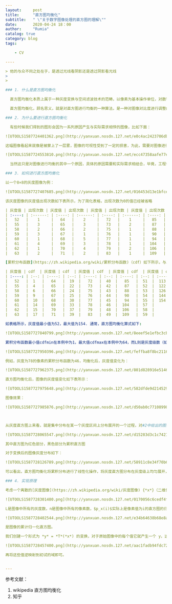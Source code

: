 ```yaml
---
layout:     post
title:      "直方图均衡化"
subtitle:   " \"关于数字图像处理的直方图的理解\""
date:       2020-04-24 18：00
author:     "Rumia"
catalog: true
category: blog
tags:

	- CV

----

> 他的与众不同之处在于，是透过光线看阴影还是透过阴影看光线
>
> ​																			—— 大卫 林赛

### 1. 什么是直方图均衡化

  直方图均衡化本质上属于一种灰度变换与空间滤波技术的范畴，以像素为基本操作单位，对数字图像进行处理。

  直方图均衡化，顾名思义，就是对直方图进行均衡的一种算法，是一种对图像对比度进行调整的算法

### 2. 为什么要进行直方图均衡化

  有些时候我们得到的图形会因为一系列原因产生与实际需求相悖的图像，比如下面：

![UTOOLS1587724401362.png](http://yanxuan.nosdn.127.net/e0c4ac2423706dbbd16eefb45625edc1.png)

这幅图像看起来就像是被蒙上了一层雾，图像的可视性受到了一定的损害，为此，需要对图像进行处理，使之动态范围变大，提高对比度，经过直方图变换后的图像如下：

![UTOOLS1587724553810.png](http://yanxuan.nosdn.127.net/ecc47358aafe77e0c3a1b91832451cdf.png)

  当然这只是对图像进行均衡的其中一个原因，具体的原因需要和实际需求相结合，毕竟，工程领域做什么都要与实际需求结合。

### 3. 如何进行直方图均衡化

以一个8×8的灰度图像为例：

![UTOOLS1587727407685.png](http://yanxuan.nosdn.127.net/016453d13e1bfcedabe625efebd0185f.png)

该灰度图像的灰度值出现次数如下表所示，为了简化表格，出现次数为0的值已经被省略

| 灰度值 | 出现次数 | 灰度值 | 出现次数 | 灰度值 | 出现次数 | 灰度值 | 出现次数 | 灰度值 | 出现次数 |
| :----: | :------: | :----: | :------: | :----: | :------: | :----: | :------: | :----: | :------: |
|   52   |    1     |   64   |    2     |   72   |    1     |   85   |    2     |  113   |    1     |
|   55   |    3     |   65   |    3     |   73   |    2     |   87   |    1     |  122   |    1     |
|   58   |    2     |   66   |    2     |   75   |    1     |   88   |    1     |  126   |    1     |
|   59   |    3     |   67   |    1     |   76   |    1     |   90   |    1     |  144   |    1     |
|   60   |    1     |   68   |    5     |   77   |    1     |   94   |    1     |  154   |    1     |
|   61   |    4     |   69   |    3     |   78   |    1     |  104   |    2     |        |          |
|   62   |    1     |   70   |    4     |   79   |    2     |  106   |    1     |        |          |
|   63   |    2     |   71   |    2     |   83   |    1     |  109   |    1     |        |          |

[累积分布函数](https://zh.wikipedia.org/wiki/累积分布函数)（cdf）如下所示，与上一表格类似，为了简化，累积分布函数值为0的灰度值已经被省略

| 灰度值 | cdf  | 灰度值 | cdf  | 灰度值 | cdf  | 灰度值 | cdf  | 灰度值 | cdf  |
| :----: | :--: | :----: | :--: | :----: | :--: | :----: | :--: | :----: | :--: |
|   52   |  1   |   64   |  19  |   72   |  40  |   85   |  51  |  113   |  60  |
|   55   |  4   |   65   |  22  |   73   |  42  |   87   |  52  |  122   |  61  |
|   58   |  6   |   66   |  24  |   75   |  43  |   88   |  53  |  126   |  62  |
|   59   |  9   |   67   |  25  |   76   |  44  |   90   |  54  |  144   |  63  |
|   60   |  10  |   68   |  30  |   77   |  45  |   94   |  55  |  154   |  64  |
|   61   |  14  |   69   |  33  |   78   |  46  |  104   |  57  |        |      |
|   62   |  15  |   70   |  37  |   79   |  48  |  106   |  58  |        |      |
|   63   |  17  |   71   |  39  |   83   |  49  |  109   |  59  |        |      |

如表格所示，灰度值最小值为52，最大值为154. 通常，直方图均衡化算式如下:

![UTOOLS1587727840799.png](http://yanxuan.nosdn.127.net/8eeef5e1efbc3cba261b0e04bf803006.png)

累积分布函数最小值cdfmin在本例中为1，最大值cdfmax在本例中为64，而L则是灰度级数（如本例中，图像为8位深度，则灰度级数共有2^8=256级数,这也是最常见的灰度级数）.则对于本例的直方图均衡化算式为:

![UTOOLS1587727950396.png](http://yanxuan.nosdn.127.net/feffba8f8bc2116252210182ffc1b41a.png)

例如，灰度为78的像素的累积分布函数为46，均衡化后，灰度值变化为：

![UTOOLS1587727962375.png](http://yanxuan.nosdn.127.net/801d828916e5146c18517d26904a3d13.png)

直方图均衡化后，图像的灰度值变化如下表所示：

![UTOOLS1587727975648.png](http://yanxuan.nosdn.127.net/582dfde9d21452942d93d89abdf2bed3.png)

图像效果：

![UTOOLS1587727985876.png](http://yanxuan.nosdn.127.net/d50ab0c77108998b738caaf4c92cebe6.png)



从灰度直方图上来看，就是集中分布在某一个灰度区间上分布展开的一个过程，对#2中给出的图像进行距离说明，对于before，其直方图如下：

![UTOOLS1587728065547.png](http://yanxuan.nosdn.127.net/d15283d3c1c7421fcb1532371b005b56.png)

其中直方图为红色部分，黑色部分为累积直方图

对于变换后的图像灰度分布如下：

![UTOOLS1587728126789.png](http://yanxuan.nosdn.127.net/58911c8e34f70b6fddeb067c8b69a21e.png)

可以看出，直方图均衡化将累积分布进行了线性化操作，将灰度直方图分布在灰度级上均匀展开，增加了图像的动态范围和对比度，可视性增强。

### 4. 实现原理

考虑一个离散的[灰度图像](https://zh.wikipedia.org/wiki/灰度图像) {*x*}（二维信号），让 *ni* 表示灰度 *i* 出现的次数，这样图像中灰度为 *i* 的像素的出现概率是

![UTOOLS1587728301480.png](http://yanxuan.nosdn.127.net/0170056c6cedf4f4210fb128dd57166b.png)

L是图像中所有的灰度数，n是图像中所有的像素数，$p_x(i)$实际上是像素值为i的直方图的归一化形式，把对应于$p_x$的累积分布函数，定义为：

![UTOOLS1587728402544.png](http://yanxuan.nosdn.127.net/e34b64638b68e8a3598f55687f68be98.png)

是图像的累计归一化直方图。

我们创建一个形式为 *y* = *T*(*x*) 的变换，对于原始图像中的每个值它就产生一个 y，这样y的累计概率函数就可以在所有值范围内进行线性化，公式如下：

![UTOOLS1587728457400.png](http://yanxuan.nosdn.127.net/aac1fadb94fdc72688d4abd98caa6849.png)

再将这些值逆映射到初试的域即可。


---
```


参考文献：

1. wikipedia 直方图均衡化
2. 知乎



